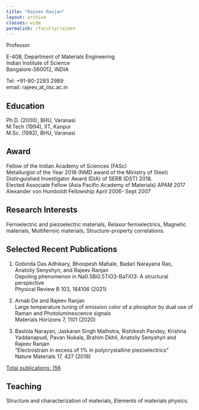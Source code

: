 ```yaml
---
title: "Rajeev Ranjan"
layout: archive
classes: wide
permalink: /faculty/rajeev
---
```


Professor

E-408, Department of Materials Engineering<br>
Indian Institute of Science<br>
Bangalore-560012, INDIA<br>

Tel: +91-80-2293 2989<br>
email: rajeev_at_iisc.ac.in<br>

## Education
Ph.D. (2000), BHU, Varanasi<br>
M.Tech (1994), IIT, Kanpur<br>
M.Sc. (1992), BHU, Varanasi<br>

## Award
Fellow of the Indian Academy of Sciences (FASc)<br>
Metallurgist of the Year 2018 (NMD award of the Ministry of Steel)<br>
Distinguished Investigator Award (DIA) of SERB (DST) 2018.<br>
Elected Associate Fellow (Asia Pacific Academy of Materials) APAM 2017<br>
Alexander von Humboldt Fellowship April 2006- Sept 2007<br>

## Research Interests
Ferroelectric and piezoelectric materials, Relaxor ferroelectrics, Magnetic materials, Multiferroic materials, Structure-property correlations.<br>

## Selected Recent Publications

1. Gobinda Das Adhikary, Bhoopesh Mahale, Badari Narayana Rao, Anatoliy Senyshyn, and Rajeev Ranjan<br>
Depoling phenomenon in Na0.5Bi0.5TiO3-BaTiO3: A structural perspective<br>
Physical Review B  103, 184106 (2021)<br> 
     
2. Arnab De and Rajeev Ranjan<br> 
Large temperature tuning of emission color of a phosphor by dual use of Raman and Photoluminescence signals <br>
Materials Horizons 7, 1101 (2020) <br>
     
3. Bastola Narayan, Jaskaran Singh Malhotra, Rishikesh Pandey, Krishna Yaddanapudi, Pavan Nukala, Brahim Dkhil, Anatoliy Senyshyn and Rajeev Ranjan  <br>
“Electrostrain in excess of 1% in polycrystalline piezoelectrics”  <br>
Nature Materials 17, 427 (2018)  <br>

<a title="Prof. Rajeev Ranjan's publications" href="/pdfs/List of publications _Rajeev.pdf" target="_blank" rel="noopener">Total publications: 156</a>

## Teaching
Structure and characterization of materials, Elements of materials physics.

